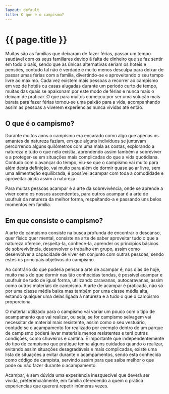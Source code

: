 ```yaml
---
layout: default
title: O que é o campismo?
---
```


# {{ page.title }}

Muitas são as famílias que deixaram de fazer férias, passar um tempo saudável com os seus familiares devido á falta de dinheiro que se faz sentir em todo o país, sendo que as únicas alternativas seriam os hotéis e pensões, contudo tal não é verdade e muito menos desculpa para deixar de passar umas férias com a família, divertindo-se e aproveitando o seu tempo livre ao máximo. Cada vez existem mais pessoas a recorrer ao campismo em vez de hotéis ou casas alugadas durante um período curto de tempo, muitas das quais se apaixonam por este modo de férias e nunca mais o deixam de praticar. O que para muitos começou por ser uma solução mais barata para fazer férias tornou-se uma paixão para a vida, acompanhando assim as pessoas a viverem experiencias nunca vividas até então.

## O que é o campismo?

Durante muitos anos o campismo era encarado como algo que apenas os amantes da natureza faziam, em que alguns indivíduos se juntavam percorrendo alguns quilómetros com uma mala as costas, explorando a natureza e tudo o que nela existia, aprendendo assim também a sobreviver e a proteger-se em situações mais complicadas do que a vida quotidiana. Contudo com o avançar do tempo, viu-se que o campismo vai muito para além desta definição, vai muito para além de dormir quase ao ar livre, sem uma alimentação equilibrada, é possível acampar com toda a comodidade e aproveitar ainda assim a natureza.

Para muitas pessoas acampar é a arte da sobrevivência, onde se aprende a viver como os nossos ascendentes, para outros acampar é a arte de usufruir da natureza da melhor forma, respeitando-a e passando uns belos momentos em família.

## Em que consiste o campismo?

A arte do campismo consiste na busca profunda de encontrar o descanso, quer físico quer mental, consiste na arte de saber aproveitar tudo o que a natureza oferece, respeita-la, conhece-la, aprender os princípios básicos de sobrevivência, desenvolver o trabalho em grupo, assim como desenvolver a capacidade de viver em conjunto com outras pessoas, sendo estes os principais objetivos do campismo.

Ao contrário do que poderia pensar a arte de acampar é, nos dias de hoje, muito mais do que dormir nas tão conhecidas tendas, é possível acampar e usufruir de tudo de igual forma, utilizando caravanas, autocaravanas, assim como outros materiais de campismo. A arte de acampar é praticada, não só por uma classe média baixa mas também por uma classe média alta, estando qualquer uma delas ligada à natureza e a tudo o que o campismo proporciona.

O material utilizado para o campismo vai variar um pouco com o tipo de acampamento que vai realizar, ou seja, se for campismo selvagem vai necessitar de material mais resistente, assim como o seu vestuário, contudo se o acampamento for realizado por exemplo dentro de um parque de campismo poderá levar materiais menos resistentes e terá outras condições, como chuveiros e cantina. É importante que independentemente do tipo de campismo que pratique tenha alguns cuidados quando o realizar, evitando assim situações desagradáveis e mais complicadas, existe uma lista de situações a evitar durante o acampamentos, sendo esta conhecida como código de campista, servindo assim para que saiba melhor o que pode ou não fazer durante o acampamento.

Acampar, é sem dúvida uma experiencia inesquecível que deverá ser vivida, preferencialmente, em família oferecendo a quem o pratica experiencias que quererá repetir inúmeras vezes.

